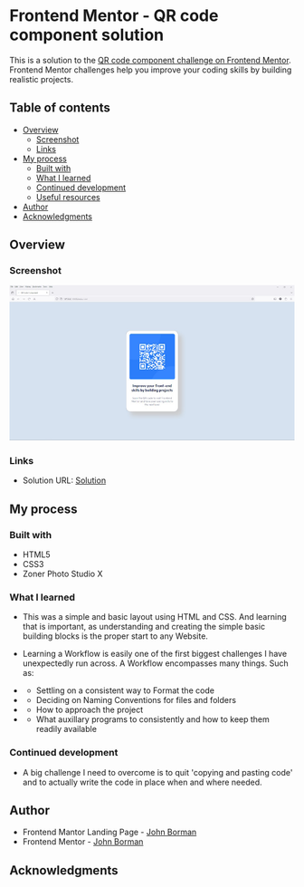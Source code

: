 # Frontend Mentor - QR code component solution

This is a solution to the [QR code component challenge on Frontend Mentor](https://www.frontendmentor.io/challenges/qr-code-component-iux_sIO_H). Frontend Mentor challenges help you improve your coding skills by building realistic projects. 

## Table of contents

- [Overview](#overview)
  - [Screenshot](#screenshot)
  - [Links](#links)
- [My process](#my-process)
  - [Built with](#built-with)
  - [What I learned](#what-i-learned)
  - [Continued development](#continued-development)
  - [Useful resources](#useful-resources)
- [Author](#author)
- [Acknowledgments](#acknowledgments)


## Overview

### Screenshot

![Screenshot](images/screenshot.jpg)

### Links

- Solution URL: [Solution](https://madartistphoto.github.io/qr-code-component-main)

## My process

### Built with

- HTML5
- CSS3
- Zoner Photo Studio X 

### What I learned

- This was a simple and basic layout using HTML and CSS. And learning that is important, as understanding and creating the simple basic building blocks is the proper start to any Website.

- Learning a Workflow is easily one of the first biggest challenges I have unexpectedly run across. A Workflow encompasses many things. Such as:
 - - Settling on a consistent way to Format the code
 - - Deciding on Naming Conventions for files and folders
 - - How to approach the project
 - - What auxillary programs to consistently and how to keep them readily available
 
### Continued development

- A big challenge I need to overcome is to quit 'copying and pasting code' and to actually write the code in place when and where needed.

## Author

- Frontend Mantor Landing Page - [John Borman](https://madartistphoto.github.io/FM-Landing-Page/)
- Frontend Mentor - [John Borman](https://www.frontendmentor.io/profile/MadArtistPhoto)


## Acknowledgments


